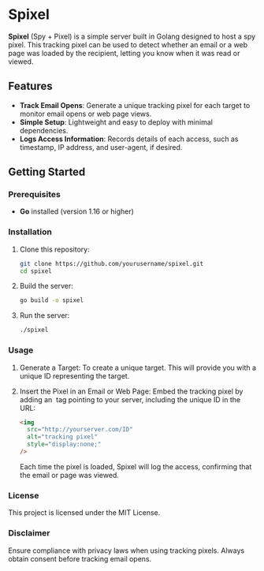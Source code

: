 # Spixel

**Spixel** (Spy + Pixel) is a simple server built in Golang designed to host a spy pixel. This tracking pixel can be used to detect whether an email or a web page was loaded by the recipient, letting you know when it was read or viewed.

## Features

- **Track Email Opens**: Generate a unique tracking pixel for each target to monitor email opens or web page views.
- **Simple Setup**: Lightweight and easy to deploy with minimal dependencies.
- **Logs Access Information**: Records details of each access, such as timestamp, IP address, and user-agent, if desired.

## Getting Started

### Prerequisites

- **Go** installed (version 1.16 or higher)

### Installation

1. Clone this repository:

   ```bash
   git clone https://github.com/yourusername/spixel.git
   cd spixel
   ```

2. Build the server:

   ```bash
   go build -o spixel
   ```

3. Run the server:
   ```bash
   ./spixel
   ```

### Usage

1. Generate a Target: To create a unique target. This will provide you with a unique ID representing the target.

2. Insert the Pixel in an Email or Web Page: Embed the tracking pixel by adding an <img> tag pointing to your server, including the unique ID in the URL:
   ```html
   <img
     src="http://yourserver.com/ID"
     alt="tracking pixel"
     style="display:none;"
   />
   ```
   Each time the pixel is loaded, Spixel will log the access, confirming that the email or page was viewed.

### License

This project is licensed under the MIT License.

### Disclaimer

Ensure compliance with privacy laws when using tracking pixels. Always obtain consent before tracking email opens.
